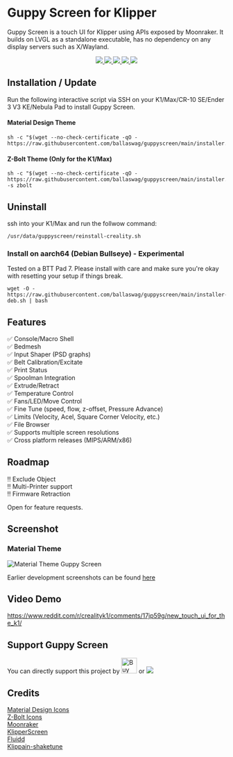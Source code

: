 # Guppy Screen for Klipper

Guppy Screen is a touch UI for Klipper using APIs exposed by Moonraker. It builds on LVGL as a standalone executable, has no dependency on any display servers such as X/Wayland.
<p align="center">
    <a aria-label="Downloads" href="https://github.com/ballaswag/guppyscreen/releases">
      <img src="https://img.shields.io/github/downloads/ballaswag/guppyscreen/total?style=flat-square">
  </a>
    <a aria-label="Stars" href="https://github.com/ballaswag/guppyscreen/stargazers">
      <img src="https://img.shields.io/github/stars/ballaswag/guppyscreen?style=flat-square">
  </a>
    <a aria-label="Forks" href="https://github.com/ballaswag/guppyscreen/network/members">
      <img src="https://img.shields.io/github/forks/ballaswag/guppyscreen?style=flat-square">
  </a>
    <a aria-label="License" href="https://github.com/ballaswag/guppyscreen/blob/develop/LICENSE">
      <img src="https://img.shields.io/github/license/ballaswag/guppyscreen?style=flat-square">
  </a>
    <a aria-label="Last commit" href="https://github.com/ballswag/guppyscreen/commits/">
      <img src="https://img.shields.io/github/last-commit/ballaswag/guppyscreen?style=flat-square">
  </a>
</p>

## Installation / Update
Run the following interactive script via SSH on your K1/Max/CR-10 SE/Ender 3 V3 KE/Nebula Pad to install Guppy Screen.

#### Material Design Theme
```
sh -c "$(wget --no-check-certificate -qO - https://raw.githubusercontent.com/ballaswag/guppyscreen/main/installer.sh)"
```

#### Z-Bolt Theme (Only for the K1/Max)
```
sh -c "$(wget --no-check-certificate -qO - https://raw.githubusercontent.com/ballaswag/guppyscreen/main/installer.sh)" -s zbolt
```

## Uninstall
ssh into your K1/Max and run the follwow command:
```
/usr/data/guppyscreen/reinstall-creality.sh
```

### Install on aarch64 (Debian Bullseye) - Experimental
Tested on a BTT Pad 7. Please install with care and make sure you're okay with resetting your setup if things break.
```
wget -O - https://raw.githubusercontent.com/ballaswag/guppyscreen/main/installer-deb.sh | bash
```

## Features
:white_check_mark: Console/Macro Shell  
:white_check_mark: Bedmesh  
:white_check_mark: Input Shaper (PSD graphs)  
:white_check_mark: Belt Calibration/Excitate  
:white_check_mark: Print Status  
:white_check_mark: Spoolman Integration  
:white_check_mark: Extrude/Retract  
:white_check_mark: Temperature Control  
:white_check_mark: Fans/LED/Move Control  
:white_check_mark: Fine Tune (speed, flow, z-offset, Pressure Advance)  
:white_check_mark: Limits (Velocity, Acel, Square Corner Velocity, etc.)  
:white_check_mark: File Browser  
:white_check_mark: Supports multiple screen resolutions  
:white_check_mark: Cross platform releases (MIPS/ARM/x86)  

## Roadmap
:bangbang: Exclude Object  
:bangbang: Multi-Printer support  
:bangbang: Firmware Retraction  

Open for feature requests.

## Screenshot
### Material Theme
![Material Theme Guppy Screen](https://github.com/ballaswag/guppyscreen/blob/main/screenshots/material/material_screenshot.png)

Earlier development screenshots can be found [here](https://github.com/ballaswag/guppyscreen/blob/main/screenshots)

## Video Demo
https://www.reddit.com/r/crealityk1/comments/17jp59g/new_touch_ui_for_the_k1/

## Support Guppy Screen
You can directly support this project by <a href='https://ko-fi.com/ballaswag' target='_blank'><img height='36' style='border:0px;height:36px;' src='https://storage.ko-fi.com/cdn/kofi3.png?v=3' border='0' alt='Buy Me a Coffee at ko-fi.com' /></a>
or
[![](https://img.shields.io/static/v1?label=Sponsor&message=%E2%9D%A4&logo=GitHub&color=%23fe8e86)](https://github.com/sponsors/ballaswag)

## Credits
[Material Design Icons](https://pictogrammers.com/library/mdi/)  
[Z-Bolt Icons](https://github.com/Z-Bolt/OctoScreen)  
[Moonraker](https://github.com/Arksine/moonraker)  
[KlipperScreen](https://github.com/KlipperScreen/KlipperScreen)  
[Fluidd](https://github.com/fluidd-core/fluidd)  
[Klippain-shaketune](https://github.com/Frix-x/klippain-shaketune)  
